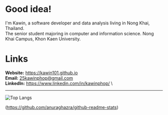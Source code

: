 # Good idea!
I'm Kawin, a software developer and data analysis living in Nong Khai, Thailand. \
The senior student majoring in computer and information science. Nong Khai Campus, Khon Kaen University.

# Links
**Website:** https://kawin101.github.io \
**Email:** 25kawinphop@gmail.com \
**LinkedIn:** https://www.linkedin.com/in/kawinphop/ \

---

![Top Langs](https://github-readme-stats.vercel.app/api/top-langs/?username=kawin101&layout=compact)

(https://github.com/anuraghazra/github-readme-stats)
